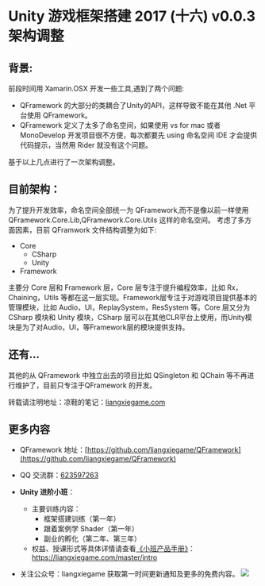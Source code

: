# Unity 游戏框架搭建 2017 (十六) v0.0.3 架构调整
## 背景:
前段时间用 Xamarin.OSX 开发一些工具,遇到了两个问题:
* QFramework 的大部分的类耦合了Unity的API，这样导致不能在其他 .Net 平台使用 QFramework。
* QFramework 定义了太多了命名空间，如果使用 vs for mac 或者 MonoDevelop 开发项目很不方便，每次都要先 using 命名空间 IDE 才会提供代码提示，当然用 Rider 就没有这个问题。

基于以上几点进行了一次架构调整。

## 目前架构：
为了提升开发效率，命名空间全部统一为 QFramework,而不是像以前一样使用QFramework.Core.Lib,QFramework.Core.Utils 这样的命名空间。
考虑了多方面因素，目前 QFramwork 文件结构调整为如下:	

* Core 
	* CSharp
	* Unity
* Framework

主要分 Core 层和 Framework 层，Core 层专注于提升编程效率，比如 Rx，Chaining，Utils 等都在这一层实现。Framework层专注于对游戏项目提供基本的管理模块，比如 Audio，UI，ReplaySystem，ResSystem 等。Core 层又分为 CSharp 模块和 Unity 模块，CSharp 层可以在其他CLR平台上使用，而Unity模块是为了对Audio，UI，等Framework层的模块提供支持。

## 还有...

其他的从 QFramework 中独立出去的项目比如 QSingleton 和 QChain 等不再进行维护了，目前只专注于QFramework 的开发。

转载请注明地址：凉鞋的笔记：[liangxiegame.com](http://liangxiegame.com)

## 更多内容
* QFramework 地址：[https://github.com/liangxiegame/QFramework](https://github.com/liangxiegame/QFramework)
* QQ 交流群：[623597263](http://shang.qq.com/wpa/qunwpa?idkey=706b8eef0fff3fe4be9ce27c8702ad7d8cc1bceabe3b7c0430ec9559b3a9ce66)
* **Unity 进阶小班**：
	* 主要训练内容：
		* 框架搭建训练（第一年）
		* 跟着案例学 Shader（第一年）
		* 副业的孵化（第二年、第三年）
	* 权益、授课形式等具体详情请查看[《小班产品手册》](https://liangxiegame.com/master/intro)：https://liangxiegame.com/master/intro
  
* 关注公众号：liangxiegame 获取第一时间更新通知及更多的免费内容。
![](http://file.liangxiegame.com/38eccb55-40b2-4845-93d6-f5fb50ff9492.png)